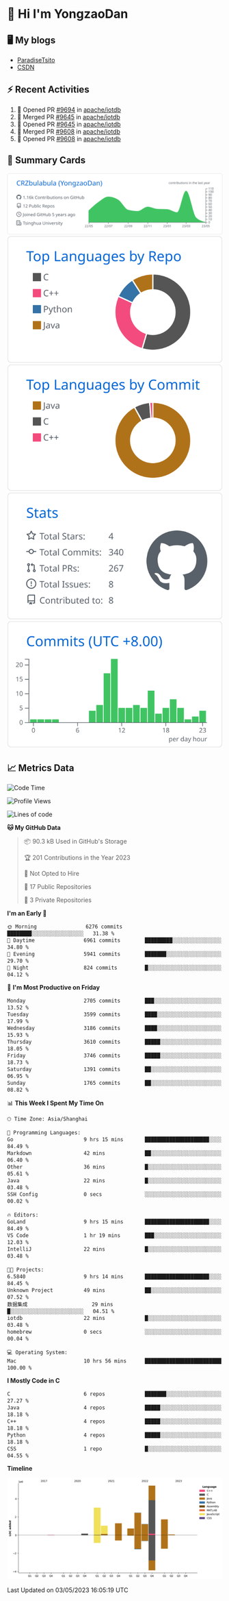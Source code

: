 # 👋 Hi I'm YongzaoDan

## 🖥 My blogs
  + [ParadiseTsito](https://www.paradisetsito.love/)
  + [CSDN](https://blog.csdn.net/CRZbulabula?type=blog)

## ⚡ Recent Activities
<!--START_SECTION:activity-->
1. 💪 Opened PR [#9694](https://github.com/apache/iotdb/pull/9694) in [apache/iotdb](https://github.com/apache/iotdb)
2. 🎉 Merged PR [#9645](https://github.com/apache/iotdb/pull/9645) in [apache/iotdb](https://github.com/apache/iotdb)
3. 💪 Opened PR [#9645](https://github.com/apache/iotdb/pull/9645) in [apache/iotdb](https://github.com/apache/iotdb)
4. 🎉 Merged PR [#9608](https://github.com/apache/iotdb/pull/9608) in [apache/iotdb](https://github.com/apache/iotdb)
5. 💪 Opened PR [#9608](https://github.com/apache/iotdb/pull/9608) in [apache/iotdb](https://github.com/apache/iotdb)
<!--END_SECTION:activity-->

## 🎑 Summary Cards

[![](https://raw.githubusercontent.com/CRZbulabula/CRZbulabula/main/profile-summary-card-output/github/0-profile-details.svg)](https://github.com/vn7n24fzkq/github-profile-summary-cards)
[![](https://raw.githubusercontent.com/CRZbulabula/CRZbulabula/main/profile-summary-card-output/github/1-repos-per-language.svg)](https://github.com/vn7n24fzkq/github-profile-summary-cards) [![](https://raw.githubusercontent.com/CRZbulabula/CRZbulabula/main/profile-summary-card-output/github/2-most-commit-language.svg)](https://github.com/vn7n24fzkq/github-profile-summary-cards)
[![](https://raw.githubusercontent.com/CRZbulabula/CRZbulabula/main/profile-summary-card-output/github/3-stats.svg)](https://github.com/vn7n24fzkq/github-profile-summary-cards) [![](https://raw.githubusercontent.com/CRZbulabula/CRZbulabula/main/profile-summary-card-output/github/4-productive-time.svg)](https://github.com/vn7n24fzkq/github-profile-summary-cards)

## 📈 Metrics Data

<!--START_SECTION:waka-->
![Code Time](http://img.shields.io/badge/Code%20Time-99%20hrs%2050%20mins-blue)

![Profile Views](http://img.shields.io/badge/Profile%20Views-0-blue)

![Lines of code](https://img.shields.io/badge/From%20Hello%20World%20I%27ve%20Written-17.1%20million%20lines%20of%20code-blue)

**🐱 My GitHub Data** 

> 📦 90.3 kB Used in GitHub's Storage 
 > 
> 🏆 201 Contributions in the Year 2023
 > 
> 🚫 Not Opted to Hire
 > 
> 📜 17 Public Repositories 
 > 
> 🔑 3 Private Repositories 
 > 
**I'm an Early 🐤** 

```text
🌞 Morning                6276 commits        ████████░░░░░░░░░░░░░░░░░   31.38 % 
🌆 Daytime                6961 commits        █████████░░░░░░░░░░░░░░░░   34.80 % 
🌃 Evening                5941 commits        ███████░░░░░░░░░░░░░░░░░░   29.70 % 
🌙 Night                  824 commits         █░░░░░░░░░░░░░░░░░░░░░░░░   04.12 % 
```
📅 **I'm Most Productive on Friday** 

```text
Monday                   2705 commits        ███░░░░░░░░░░░░░░░░░░░░░░   13.52 % 
Tuesday                  3599 commits        ████░░░░░░░░░░░░░░░░░░░░░   17.99 % 
Wednesday                3186 commits        ████░░░░░░░░░░░░░░░░░░░░░   15.93 % 
Thursday                 3610 commits        █████░░░░░░░░░░░░░░░░░░░░   18.05 % 
Friday                   3746 commits        █████░░░░░░░░░░░░░░░░░░░░   18.73 % 
Saturday                 1391 commits        ██░░░░░░░░░░░░░░░░░░░░░░░   06.95 % 
Sunday                   1765 commits        ██░░░░░░░░░░░░░░░░░░░░░░░   08.82 % 
```


📊 **This Week I Spent My Time On** 

```text
🕑︎ Time Zone: Asia/Shanghai

💬 Programming Languages: 
Go                       9 hrs 15 mins       █████████████████████░░░░   84.49 % 
Markdown                 42 mins             ██░░░░░░░░░░░░░░░░░░░░░░░   06.40 % 
Other                    36 mins             █░░░░░░░░░░░░░░░░░░░░░░░░   05.61 % 
Java                     22 mins             █░░░░░░░░░░░░░░░░░░░░░░░░   03.48 % 
SSH Config               0 secs              ░░░░░░░░░░░░░░░░░░░░░░░░░   00.02 % 

🔥 Editors: 
GoLand                   9 hrs 15 mins       █████████████████████░░░░   84.49 % 
VS Code                  1 hr 19 mins        ███░░░░░░░░░░░░░░░░░░░░░░   12.03 % 
IntelliJ                 22 mins             █░░░░░░░░░░░░░░░░░░░░░░░░   03.48 % 

🐱‍💻 Projects: 
6.5840                   9 hrs 14 mins       █████████████████████░░░░   84.45 % 
Unknown Project          49 mins             ██░░░░░░░░░░░░░░░░░░░░░░░   07.52 % 
数据集成                     29 mins             █░░░░░░░░░░░░░░░░░░░░░░░░   04.51 % 
iotdb                    22 mins             █░░░░░░░░░░░░░░░░░░░░░░░░   03.48 % 
homebrew                 0 secs              ░░░░░░░░░░░░░░░░░░░░░░░░░   00.04 % 

💻 Operating System: 
Mac                      10 hrs 56 mins      █████████████████████████   100.00 % 
```

**I Mostly Code in C** 

```text
C                        6 repos             ███████░░░░░░░░░░░░░░░░░░   27.27 % 
Java                     4 repos             █████░░░░░░░░░░░░░░░░░░░░   18.18 % 
C++                      4 repos             █████░░░░░░░░░░░░░░░░░░░░   18.18 % 
Python                   4 repos             █████░░░░░░░░░░░░░░░░░░░░   18.18 % 
CSS                      1 repo              █░░░░░░░░░░░░░░░░░░░░░░░░   04.55 % 
```



**Timeline**

![Lines of Code chart](https://raw.githubusercontent.com/CRZbulabula/CRZbulabula/main/assets/bar_graph.png)


 Last Updated on 03/05/2023 16:05:19 UTC
<!--END_SECTION:waka-->

